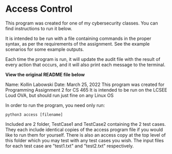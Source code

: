 # Access Control

This program was created for one of my cybersecurity classes. You can find instructions to run it below. 

It is intended to be run with a file containing commands in the proper syntax, as per the requirements of the assignment. See the example scenarios for some example outputs.

Each time the program is run, it will update the audit file with the result of every action that occurs, and it will also print each message to the terminal.

**View the original README file below**

Name: Kollin Labowski
Date: March 25, 2022
This program was created for Programming Assignment 2 for CS 465
It is intended to be run on the LCSEE Loud OVA, but should run just fine on any Linux OS

In order to run the program, you need only run:

	python3 access [filename]

Included are 2 folder, TestCase1 and TestCase2 containing the 2 test cases. They each include identical copies
of the access program file if you would like to run them for yourself. There is also an access copy at the top
level of this folder which you may test with any test cases you wish. The input files for each test case are
"test1.txt" and "test2.txt" respectively.
